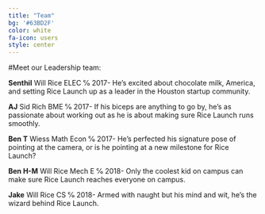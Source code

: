 ```yaml
---
title: "Team"
bg: '#63BD2F'
color: white
fa-icon: users
style: center
---
```



#Meet our Leadership team:


**Senthil** 
Will Rice ELEC ℅ 2017- He’s excited about chocolate milk, America, and setting Rice Launch up as a leader in the Houston startup community.

**AJ**
Sid Rich BME ℅ 2017- If his biceps are anything to go by, he’s as passionate about working out as he is about making sure Rice Launch runs smoothly.

**Ben T**
Wiess Math Econ ℅ 2017- He’s perfected his signature pose of pointing at the camera, or is he pointing at a new milestone for Rice Launch?

**Ben H-M**
Will Rice Mech E ℅ 2018- Only the coolest kid on campus can make sure Rice Launch reaches everyone on campus.

**Jake**
Will Rice CS ℅ 2018- Armed with naught but his mind and wit, he’s the wizard behind Rice Launch.

